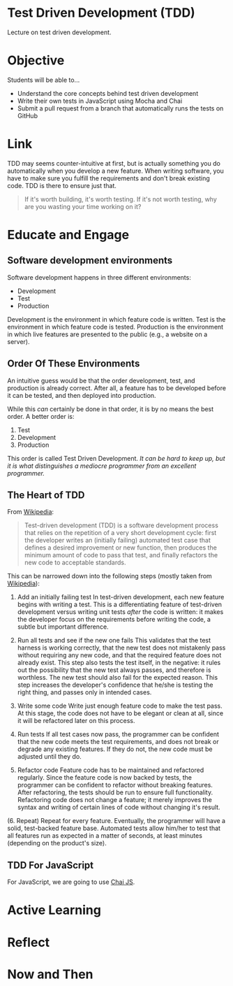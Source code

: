 # Test Driven Development (TDD)
Lecture on test driven development.

# Objective
Students will be able to...

- Understand the core concepts behind test driven development
- Write their own tests in JavaScript using Mocha and Chai
- Submit a pull request from a branch that automatically runs the tests on GitHub

# Link
TDD may seems counter-intuitive at first, but is actually something you do automatically when you develop a new feature. When writing software, you have to make sure you fulfill the requirements and don't break existing code. TDD is there to ensure just that.

> If it's worth building, it's worth testing. If it's not worth testing, why are you wasting your time working on it?

# Educate and Engage
## Software development environments
Software development happens in three different environments:

- Development
- Test
- Production

Development is the environment in which feature code is written.
Test is the environment in which feature code is tested.
Production is the environment in which live features are presented to the public (e.g., a website on a server).

## Order Of These Environments
An intuitive guess would be that the order development, test, and production is already correct. After all, a feature has to be developed before it can be tested, and then deployed into production.

While this *can* certainly be done in that order, it is by no means the best order. A better order is:

1. Test
2. Development
3. Production

This order is called Test Driven Development. *It can be hard to keep up, but it is what distinguishes a mediocre programmer from an excellent programmer.*

## The Heart of TDD
From [Wikipedia](http://en.wikipedia.org/wiki/Test-driven_development):

> Test-driven development (TDD) is a software development process that relies on the repetition of a very short development cycle: first the developer writes an (initially failing) automated test case that defines a desired improvement or new function, then produces the minimum amount of code to pass that test, and finally refactors the new code to acceptable standards.

This can be narrowed down into the following steps (mostly taken from [Wikipedia](http://en.wikipedia.org/wiki/Test-driven_development)):

1. Add an initially failing test
In test-driven development, each new feature begins with writing a test. This is a differentiating feature of test-driven development versus writing unit tests *after* the code is written: it makes the developer focus on the requirements before writing the code, a subtle but important difference.

2. Run all tests and see if the new one fails
This validates that the test harness is working correctly, that the new test does not mistakenly pass without requiring any new code, and that the required feature does not already exist. This step also tests the test itself, in the negative: it rules out the possibility that the new test always passes, and therefore is worthless. The new test should also fail for the expected reason. This step increases the developer's confidence that he/she is testing the right thing, and passes only in intended cases.

3. Write some code
Write just enough feature code to make the test pass. At this stage, the code does not have to be elegant or clean at all, since it will be refactored later on this process.

4. Run tests
If all test cases now pass, the programmer can be confident that the new code meets the test requirements, and does not break or degrade any existing features. If they do not, the new code must be adjusted until they do.

5. Refactor code
Feature code has to be maintained and refactored regularly. Since the feature code is now backed by tests, the programmer can be confident to refactor without breaking features. After refactoring, the tests should be run to ensure full functionality. Refactoring code does not change a feature; it merely improves the syntax and writing of certain lines of code without changing it's result.

(6. Repeat)
Repeat for every feature. Eventually, the programmer will have a solid, test-backed feature base. Automated tests allow him/her to test that all features run as expected in a matter of seconds, at least minutes (depending on the product's size).

## TDD For JavaScript
For JavaScript, we are going to use [Chai JS](http://chaijs.com/guide/).

# Active Learning

# Reflect

# Now and Then
